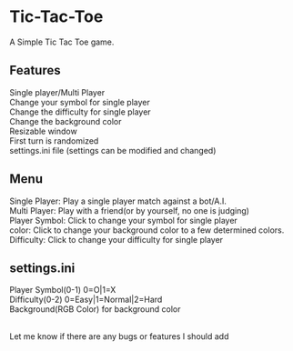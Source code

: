 # Tic-Tac-Toe

A Simple Tic Tac Toe game.<br/>

## Features

Single player/Multi Player<br/>
Change your symbol for single player<br/>
Change the difficulty for single player<br/>
Change the background color<br/>
Resizable window<br/>
First turn is randomized<br/>
settings.ini file (settings can be modified and changed)<br/>

## Menu

Single Player: Play a single player match against a bot/A.I.<br/>
Multi Player: Play with a friend(or by yourself, no one is judging)<br/>
Player Symbol: Click to change your symbol for single player<br/>
color: Click to change your background color to a few determined colors.<br/>
Difficulty: Click to change your difficulty for single player<br/>

## settings.ini

Player Symbol(0-1) 0=O|1=X<br/>
Difficulty(0-2) 0=Easy|1=Normal|2=Hard<br/>
Background(RGB Color) for background color<br/>
<br/>

Let me know if there are any bugs or features I should add
